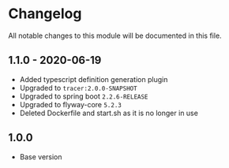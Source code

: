 

# Changelog
All notable changes to this module will be documented in this file.

## 1.1.0 - 2020-06-19
- Added typescript definition generation plugin
- Upgraded to `tracer:2.0.0-SNAPSHOT`
- Upgraded to spring boot `2.2.6-RELEASE`
- Upgraded to flyway-core `5.2.3`
- Deleted Dockerfile and start.sh as it is no longer in use

## 1.0.0

- Base version